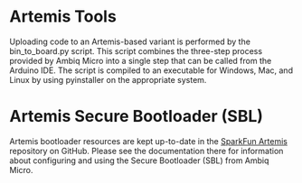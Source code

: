 Artemis Tools
===============================

Uploading code to an Artemis-based variant is performed by the bin_to_board.py script. This script combines the three-step process provided by Ambiq Micro into a single step that can be called from the Arduino IDE. The script is compiled to an executable for Windows, Mac, and Linux by using pyinstaller on the appropriate system. 

Artemis Secure Bootloader (SBL)
===============================

Artemis bootloader resources are kept up-to-date in the [SparkFun Artemis](https://github.com/sparkfun/SparkFun_Artemis) repository on GitHub. Please see the documentation there for information about configuring and using the Secure Bootloader (SBL) from Ambiq Micro.